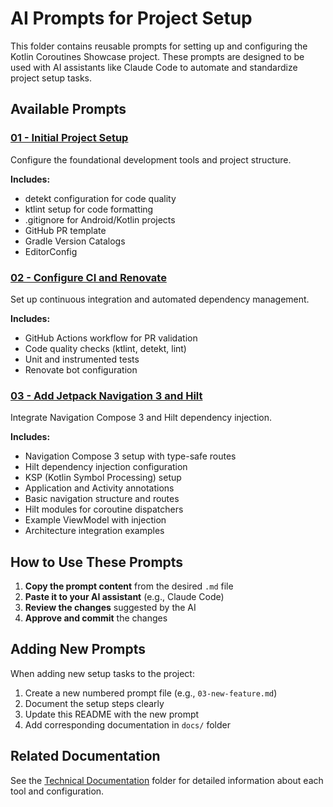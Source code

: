 # AI Prompts for Project Setup

This folder contains reusable prompts for setting up and configuring the Kotlin Coroutines Showcase project. These prompts are designed to be used with AI assistants like Claude Code to automate and standardize project setup tasks.

## Available Prompts

### [01 - Initial Project Setup](./01-initial-project-setup.md)
Configure the foundational development tools and project structure.

**Includes:**
- detekt configuration for code quality
- ktlint setup for code formatting
- .gitignore for Android/Kotlin projects
- GitHub PR template
- Gradle Version Catalogs
- EditorConfig

### [02 - Configure CI and Renovate](./02-configure-ci-and-renovate.md)
Set up continuous integration and automated dependency management.

**Includes:**
- GitHub Actions workflow for PR validation
- Code quality checks (ktlint, detekt, lint)
- Unit and instrumented tests
- Renovate bot configuration

### [03 - Add Jetpack Navigation 3 and Hilt](./03-add-jetpack-navigation-hilt.md)
Integrate Navigation Compose 3 and Hilt dependency injection.

**Includes:**
- Navigation Compose 3 setup with type-safe routes
- Hilt dependency injection configuration
- KSP (Kotlin Symbol Processing) setup
- Application and Activity annotations
- Basic navigation structure and routes
- Hilt modules for coroutine dispatchers
- Example ViewModel with injection
- Architecture integration examples

## How to Use These Prompts

1. **Copy the prompt content** from the desired `.md` file
2. **Paste it to your AI assistant** (e.g., Claude Code)
3. **Review the changes** suggested by the AI
4. **Approve and commit** the changes

## Adding New Prompts

When adding new setup tasks to the project:

1. Create a new numbered prompt file (e.g., `03-new-feature.md`)
2. Document the setup steps clearly
3. Update this README with the new prompt
4. Add corresponding documentation in `docs/` folder

## Related Documentation

See the [Technical Documentation](../docs/) folder for detailed information about each tool and configuration.
